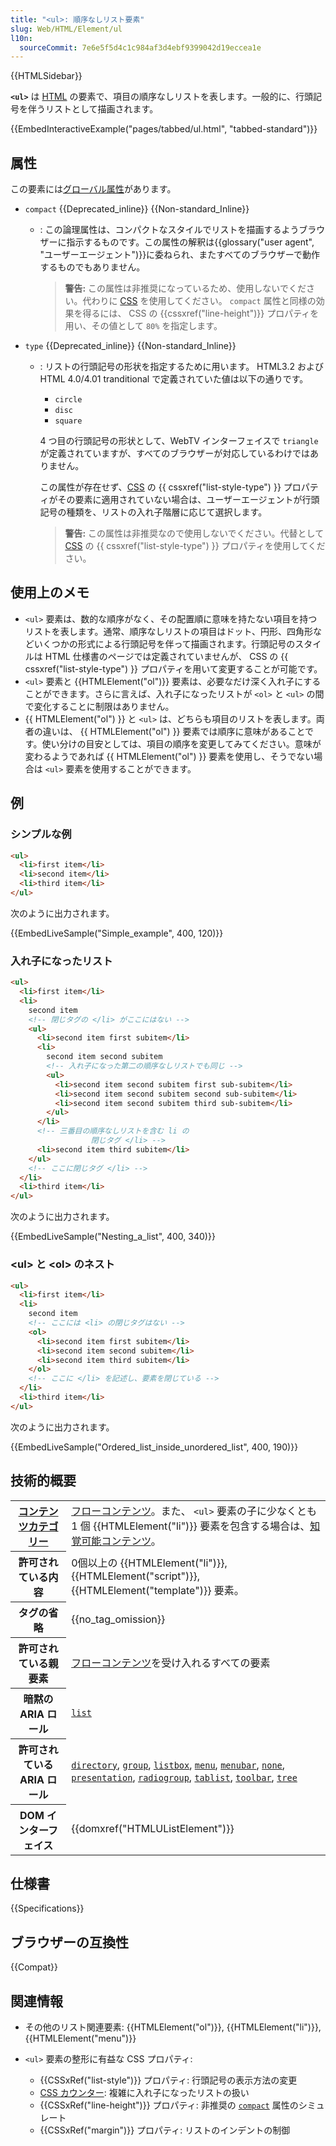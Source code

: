 ```yaml
---
title: "<ul>: 順序なしリスト要素"
slug: Web/HTML/Element/ul
l10n:
  sourceCommit: 7e6e5f5d4c1c984af3d4ebf9399042d19eccea1e
---
```


{{HTMLSidebar}}

**`<ul>`** は [HTML](/ja/docs/Web/HTML) の要素で、項目の順序なしリストを表します。一般的に、行頭記号を伴うリストとして描画されます。

{{EmbedInteractiveExample("pages/tabbed/ul.html", "tabbed-standard")}}

## 属性

この要素には[グローバル属性](/ja/docs/Web/HTML/Global_attributes)があります。

- `compact` {{Deprecated_inline}} {{Non-standard_Inline}}

  - : この論理属性は、コンパクトなスタイルでリストを描画するようブラウザーに指示するものです。この属性の解釈は{{glossary("user agent", "ユーザーエージェント")}}に委ねられ、またすべてのブラウザーで動作するものでもありません。

    > **警告:** この属性は非推奨になっているため、使用しないでください。代わりに [CSS](/ja/docs/Web/CSS) を使用してください。 `compact` 属性と同様の効果を得るには、 CSS の {{cssxref("line-height")}} プロパティを用い、その値として `80%` を指定します。

- `type` {{Deprecated_inline}} {{Non-standard_Inline}}

  - : リストの行頭記号の形状を指定するために用います。 HTML3.2 および HTML 4.0/4.01 tranditional で定義されていた値は以下の通りです。

    - `circle`
    - `disc`
    - `square`

    4 つ目の行頭記号の形状として、WebTV インターフェイスで `triangle` が定義されていますが、すべてのブラウザーが対応しているわけではありません。

    この属性が存在せず、[CSS](/ja/docs/Web/CSS) の {{ cssxref("list-style-type") }} プロパティがその要素に適用されていない場合は、ユーザーエージェントが行頭記号の種類を、リストの入れ子階層に応じて選択します。

    > **警告:** この属性は非推奨なので使用しないでください。代替として [CSS](/ja/docs/Web/CSS) の {{ cssxref("list-style-type") }} プロパティを使用してください。

## 使用上のメモ

- `<ul>` 要素は、数的な順序がなく、その配置順に意味を持たない項目を持つリストを表します。通常、順序なしリストの項目はドット、円形、四角形などいくつかの形式による行頭記号を伴って描画されます。行頭記号のスタイルは HTML 仕様書のページでは定義されていませんが、 CSS の {{ cssxref("list-style-type") }} プロパティを用いて変更することが可能です。
- `<ul>` 要素と {{HTMLElement("ol")}} 要素は、必要なだけ深く入れ子にすることができます。さらに言えば、入れ子になったリストが `<ol>` と `<ul>` の間で変化することに制限はありません。
- {{ HTMLElement("ol") }} と `<ul>` は、どちらも項目のリストを表します。両者の違いは、 {{ HTMLElement("ol") }} 要素では順序に意味があることです。使い分けの目安としては、項目の順序を変更してみてください。意味が変わるようであれば {{ HTMLElement("ol") }} 要素を使用し、そうでない場合は `<ul>` 要素を使用することができます。

## 例

### シンプルな例

```html
<ul>
  <li>first item</li>
  <li>second item</li>
  <li>third item</li>
</ul>
```

次のように出力されます。

{{EmbedLiveSample("Simple_example", 400, 120)}}

### 入れ子になったリスト

```html
<ul>
  <li>first item</li>
  <li>
    second item
    <!-- 閉じタグの </li> がここにはない -->
    <ul>
      <li>second item first subitem</li>
      <li>
        second item second subitem
        <!-- 入れ子になった第二の順序なしリストでも同じ -->
        <ul>
          <li>second item second subitem first sub-subitem</li>
          <li>second item second subitem second sub-subitem</li>
          <li>second item second subitem third sub-subitem</li>
        </ul>
      </li>
      <!-- 三番目の順序なしリストを含む li の
                  閉じタグ </li> -->
      <li>second item third subitem</li>
    </ul>
    <!-- ここに閉じタグ </li> -->
  </li>
  <li>third item</li>
</ul>
```

次のように出力されます。

{{EmbedLiveSample("Nesting_a_list", 400, 340)}}

### \<ul> と \<ol> のネスト

```html
<ul>
  <li>first item</li>
  <li>
    second item
    <!-- ここには <li> の閉じタグはない -->
    <ol>
      <li>second item first subitem</li>
      <li>second item second subitem</li>
      <li>second item third subitem</li>
    </ol>
    <!-- ここに </li> を記述し、要素を閉じている -->
  </li>
  <li>third item</li>
</ul>
```

次のように出力されます。

{{EmbedLiveSample("Ordered_list_inside_unordered_list", 400, 190)}}

## 技術的概要

<table class="properties">
  <tbody>
    <tr>
      <th scope="row">
        <a href="/ja/docs/Web/HTML/Content_categories"
          >コンテンツカテゴリー</a
        >
      </th>
      <td>
        <a href="/ja/docs/Web/HTML/Content_categories#フローコンテンツ"
          >フローコンテンツ</a
        >。また、 <code>&#x3C;ul></code> 要素の子に少なくとも 1 個
        {{HTMLElement("li")}} 要素を包含する場合は、<a
          href="/ja/docs/Web/HTML/Content_categories#知覚可能コンテンツ"
          >知覚可能コンテンツ</a
        >。
      </td>
    </tr>
    <tr>
      <th scope="row">許可されている内容</th>
      <td>
        0個以上の {{HTMLElement("li")}},
        {{HTMLElement("script")}}, {{HTMLElement("template")}}
        要素。
      </td>
    </tr>
    <tr>
      <th scope="row">タグの省略</th>
      <td>{{no_tag_omission}}</td>
    </tr>
    <tr>
      <th scope="row">許可されている親要素</th>
      <td>
        <a href="/ja/docs/Web/HTML/Content_categories#フローコンテンツ"
          >フローコンテンツ</a
        >を受け入れるすべての要素
      </td>
    </tr>
    <tr>
      <th scope="row">暗黙の ARIA ロール</th>
      <td>
        <code
          ><a href="/ja/docs/Web/Accessibility/ARIA/Roles/List_role"
            >list</a
          ></code
        >
      </td>
    </tr>
    <tr>
      <th scope="row">許可されている ARIA ロール</th>
      <td>
        <a href="/ja/docs/Web/Accessibility/ARIA/Roles/directory_role"><code>directory</code></a>, <a href="/ja/docs/Web/Accessibility/ARIA/Roles/group_role"><code>group</code></a>,
        <a href="/ja/docs/Web/Accessibility/ARIA/Roles/listbox_role"><code>listbox</code></a>, <a href="/ja/docs/Web/Accessibility/ARIA/Roles/menu_role"><code>menu</code></a>,
        <a href="/ja/docs/Web/Accessibility/ARIA/Roles/menubar_role"><code>menubar</code></a>, <a href="/ja/docs/Web/Accessibility/ARIA/Roles/none_role"><code>none</code></a>,
        <a href="/ja/docs/Web/Accessibility/ARIA/Roles/presentation_role"><code>presentation</code></a>,
        <a href="/ja/docs/Web/Accessibility/ARIA/Roles/radiogroup_role"><code>radiogroup</code></a>, <a href="/ja/docs/Web/Accessibility/ARIA/Roles/tablist_role"><code>tablist</code></a>,
        <a href="/ja/docs/Web/Accessibility/ARIA/Roles/toolbar_role"><code>toolbar</code></a>, <a href="/ja/docs/Web/Accessibility/ARIA/Roles/tree_role"><code>tree</code></a>
      </td>
    </tr>
    <tr>
      <th scope="row">DOM インターフェイス</th>
      <td>{{domxref("HTMLUListElement")}}</td>
    </tr>
  </tbody>
</table>

## 仕様書

{{Specifications}}

## ブラウザーの互換性

{{Compat}}

## 関連情報

- その他のリスト関連要素: {{HTMLElement("ol")}}, {{HTMLElement("li")}}, {{HTMLElement("menu")}}
- `<ul>` 要素の整形に有益な CSS プロパティ:

  - {{CSSxRef("list-style")}} プロパティ: 行頭記号の表示方法の変更
  - [CSS カウンター](/ja/docs/Web/CSS/CSS_counter_styles/Using_CSS_counters): 複雑に入れ子になったリストの扱い
  - {{CSSxRef("line-height")}} プロパティ: 非推奨の [`compact`](#compact) 属性のシミュレート
  - {{CSSxRef("margin")}} プロパティ: リストのインデントの制御
